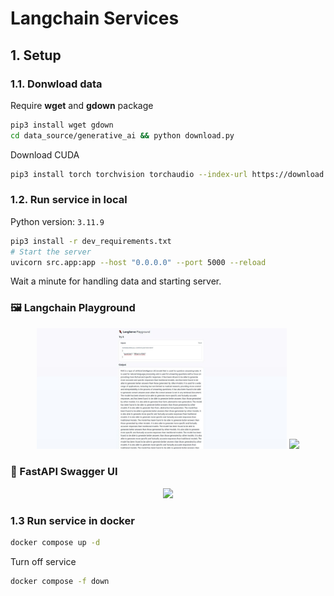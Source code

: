 # Langchain Services

## 1. Setup

### 1.1. Donwload data

Require **wget** and **gdown** package

```bash
pip3 install wget gdown
cd data_source/generative_ai && python download.py

```

Download CUDA

```bash
pip3 install torch torchvision torchaudio --index-url https://download.pytorch.org/whl/cu118
```

### 1.2. Run service in local

Python version: `3.11.9`

```bash
pip3 install -r dev_requirements.txt
# Start the server
uvicorn src.app:app --host "0.0.0.0" --port 5000 --reload
```

Wait a minute for handling data and starting server.

### 🖼️ Langchain Playground

<p align="center">
  <img src="assets/images/output_playground2.jpg" width="400"/>
  <img src="assets/images/output_playground.jpg" width="400"/>
</p>

### 📘 FastAPI Swagger UI

<p align="center">
  <img src="assets/images/output_api_docs.jgg" width="700"/>
</p>

### 1.3 Run service in docker

```bash
docker compose up -d
```

Turn off service

```bash
docker compose -f down
```
